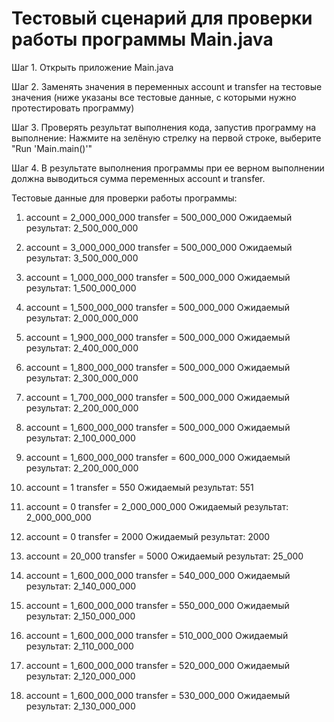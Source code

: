 # Тестовый сценарий для проверки работы программы Main.java

Шаг 1. Открыть приложение Main.java

Шаг 2. Заменять значения в переменных account и transfer на тестовые значения (ниже указаны все тестовые данные, с которыми нужно протестировать программу)

Шаг 3. Проверять результат выполнения кода, запустив программу на выполнение: Нажмите на зелёную стрелку на первой строке, выберите "Run 'Main.main()'"

Шаг 4. В результате выполнения программы при ее верном выполнении должна выводиться сумма переменных account и transfer. 

Тестовые данные для проверки работы программы:

1. account = 2_000_000_000
transfer = 500_000_000
Ожидаемый результат: 2_500_000_000
  
  
2. account = 3_000_000_000
transfer = 500_000_000
Ожидаемый результат: 3_500_000_000


3. account = 1_000_000_000
transfer = 500_000_000
Ожидаемый результат: 1_500_000_000

  
4. account = 1_500_000_000
transfer = 500_000_000
Ожидаемый результат: 2_000_000_000
  
  
5. account = 1_900_000_000
transfer = 500_000_000
Ожидаемый результат: 2_400_000_000
  
  
6. account = 1_800_000_000
transfer = 500_000_000
Ожидаемый результат: 2_300_000_000
  
  
7. account = 1_700_000_000
transfer = 500_000_000
Ожидаемый результат: 2_200_000_000
  
  
8. account = 1_600_000_000
transfer = 500_000_000
Ожидаемый результат: 2_100_000_000
  
  
9. account = 1_600_000_000
transfer = 600_000_000
Ожидаемый результат: 2_200_000_000
  
  
10. account = 1
transfer = 550
Ожидаемый результат: 551
  
  
11. account = 0
transfer = 2_000_000_000
Ожидаемый результат: 2_000_000_000
  
  
12. account = 0
transfer = 2000
Ожидаемый результат: 2000
  
  
13. account = 20_000
transfer = 5000
Ожидаемый результат: 25_000
  
  
14. account = 1_600_000_000
transfer = 540_000_000
Ожидаемый результат: 2_140_000_000
  
  
15. account = 1_600_000_000
transfer = 550_000_000
Ожидаемый результат: 2_150_000_000
  

16. account = 1_600_000_000
transfer = 510_000_000
Ожидаемый результат: 2_110_000_000
  
  
17. account = 1_600_000_000
transfer = 520_000_000
Ожидаемый результат: 2_120_000_000
  
  
18. account = 1_600_000_000
transfer = 530_000_000
Ожидаемый результат: 2_130_000_000
